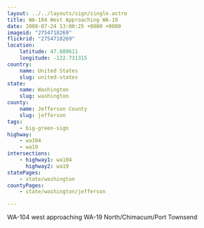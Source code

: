 ```yaml
---
layout: ../../layouts/sign/single.astro
title: WA-104 West Approaching WA-19
date: 2008-07-24 13:00:25 +0000 +0000
imageid: "2754718269"
flickrid: "2754718269"
location:
    latitude: 47.889611
    longitude: -122.731315
country:
    name: United States
    slug: united-states
state:
    name: Washington
    slug: washington
county:
    name: Jefferson County
    slug: jefferson
tags:
    - big-green-sign
highway:
    - wa104
    - wa19
intersections:
    - highway1: wa104
      highway2: wa19
statePages:
    - state/washington
countyPages:
    - state/washington/jefferson

---
```

WA-104 west approaching WA-19 North/Chimacum/Port Townsend